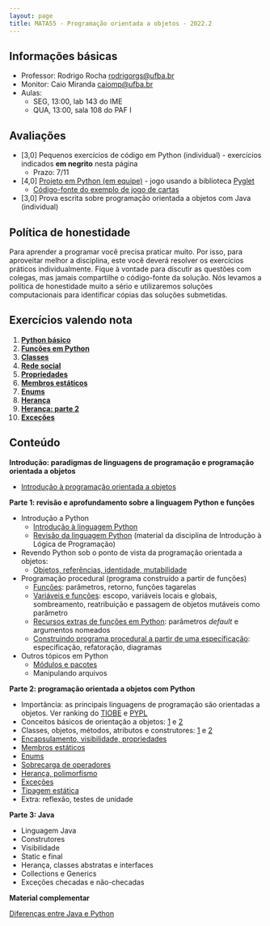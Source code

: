 ```yaml
---
layout: page
title: MATA55 - Programação orientada a objetos - 2022.2
---
```


## Informações básicas

- Professor: Rodrigo Rocha <rodrigorgs@ufba.br>
- Monitor: Caio Miranda <caiomp@ufba.br>
- Aulas:
  - SEG, 13:00, lab 143 do IME
  - QUA, 13:00, sala 108 do PAF I

## Avaliações

- [3,0] Pequenos exercícios de código em Python (individual) - exercícios indicados **em negrito** nesta página
  - Prazo: 7/11
- [4,0] [Projeto em Python (em equipe)](projeto-jogo-oo) - jogo usando a biblioteca [Pyglet](pyglet)
  - [Código-fonte do exemplo de jogo de cartas](https://github.com/rodrigorgs/cartas-pyglet)
- [3,0] Prova escrita sobre programação orientada a objetos com Java (individual)

<!-- - [4,0] Projeto em Python (em equipe) - [sopa de letrinhas](sopa-de-letrinhas) usando a biblioteca [Pyglet](pyglet) -->

## Política de honestidade

Para aprender a programar você precisa praticar muito. Por isso, para aproveitar melhor a disciplina, este você deverá resolver os exercícios práticos individualmente. Fique à vontade para discutir as questões com colegas, mas jamais compartilhe o código-fonte da solução. Nós levamos a política de honestidade muito a sério e utilizaremos soluções computacionais para identificar cópias das soluções submetidas.

## Exercícios valendo nota

1. **[Python básico](ex-python-intro)**
2. **[Funções em Python](ex-python-funcoes)**
3. **[Classes](ex-python-oo)**
4. **[Rede social](ex-python-rede-social)**
5. **[Propriedades](ex-python-oo2)**
6. **[Membros estáticos](ex-python-static)**
7. **[Enums](ex-python-enum)**
8. **[Herança](ex-python-heranca)**
9. **[Herança: parte 2](ex-python-heranca2)**
10. **[Exceções](ex-python-excecoes)**

## Conteúdo

**Introdução: paradigmas de linguagens de programação e programação orientada a objetos**

- [Introdução à programação orientada a objetos](https://docs.google.com/presentation/d/1bdzbS51fA-BewCaC0gMNuTSQWtDXfrHKVRiR3I-URnY/edit)

**Parte 1: revisão e aprofundamento sobre a linguagem Python e funções**

- Introdução a Python
  - [Introdução à linguagem Python](/aulas/ilp/00b-intro-python)
  - [Revisão da linguagem Python](/aulas/ilp) (material da disciplina de Introdução à Lógica de Programação)
- Revendo Python sob o ponto de vista da programação orientada a objetos: 
  - [Objetos, referências, identidade, mutabilidade](intro-objetos-py)
- Programação procedural (programa construído a partir de funções)
  - [Funções](intro-funcoes-py): parâmetros, retorno, funções tagarelas
  - [Variáveis e funções](funcoes-variaveis): escopo, variáveis locais e globais, sombreamento, reatribuição e passagem de objetos mutáveis como parâmetro
  - [Recursos extras de funções em Python](funcoes-python): parâmetros *default* e argumentos nomeados
  - [Construindo programa procedural a partir de uma especificação](funcoes-exemplo-py): especificação, refatoração, diagramas
- Outros tópicos em Python
  - [Módulos e pacotes](python-modules)
  - Manipulando arquivos

**Parte 2: programação orientada a objetos com Python**

- Importância: as principais linguagens de programação são orientadas a objetos. Ver ranking do [TIOBE](https://www.tiobe.com/tiobe-index/) e [PYPL](https://pypl.github.io/PYPL.html)
- Conceitos básicos de orientação a objetos: [1](https://docs.google.com/presentation/d/1bNv_WTRK7ncIDEkAWZ3q2WdZu5vi5Ran-8gT_As1c8A/edit) e [2](projeto-oo)
- Classes, objetos, métodos, atributos e construtores: [1](https://docs.google.com/presentation/d/19bN5IqfxQADgGKLlZ67mLPuQLYC_SKAtltJCNSKzkdE/edit) e [2](definindo-classes)
- [Encapsulamento, visibilidade, propriedades](https://docs.google.com/presentation/d/14DtBOvTD-30YsbB5CpDTKU-E0GYdhxV0Mpwd_8WGc6U/edit)
- [Membros estáticos](https://docs.google.com/presentation/d/1UrWfmWoLe9xsb5WmU2mMCHw0AEWOqiRgO_AbyNpvQ_0/edit)
- [Enums](https://docs.google.com/presentation/d/1g59YNwbirJTdeCS27CGqPsMJ6wr8wvoIKzaJsb2x5kQ/edit)
- [Sobrecarga de operadores](https://docs.google.com/presentation/d/1UfZ7swOojM6QOnZa5mA9VCZmvby1Dd9bniIOuaiPYI0/edit)
- [Herança, polimorfismo](https://docs.google.com/presentation/d/1DG7HM7MFKisSS8QXRI-J0FhLXay4Hx2CJl2-Wca7SQE/edit?usp=sharing)
- [Exceções](https://docs.google.com/presentation/d/1U_JjTZZTQ9XruyLxnIlgKxmB5HkmK9gUOaOsCQZ42e8/edit)
- [Tipagem estática](https://docs.google.com/presentation/d/1g7fK2N1sYmhBoHAMI2oJEE7qewbF_ve-DAtZ9e9z1rM/edit)
- Extra: reflexão, testes de unidade

**Parte 3: Java**

- Linguagem Java
- Construtores
- Visibilidade
- Static e final
- Herança, classes abstratas e interfaces
- Collections e Generics
- Exceções checadas e não-checadas

<!-- - [Construindo um programa OO a partir de uma especificação](exemplo-classes) -->
<!-- - [Usando objetos](usando-objetos): objetos, atributos, métodos -->

**Material complementar**

[Diferenças entre Java e Python](https://docs.google.com/presentation/d/1zKDn5ifd4CCN3o8ZqlgOlS-sWF78BRTyMURRX5Crnmw/edit)

<!-- 
| Categoria | Conteúdo                                                                           |
|-----------|------------------------------------------------------------------------------------|
| Intro     | [Introdução à programação orientada a objetos][intro]                              |
| .         |                                                                                    |
| Java      | [Eclipse, uma IDE para Java][eclipse]                                              |
| Java      | [Alô mundo, pacotes](aula-java-alomundo)                                           |
| Java      | [Programação procedural em Java](aula-java-programacao) (com exercícios)           |
| Java      | [Ecossistema Java: Javadoc, Maven](aula-java-ecossistema) (javadoc, maven)         |
| Java      | [Referências, identidade e igualdade][referencias].                                |
| .         |                                                                                    |
| OO        | [Classes, atributos, métodos](aula-java-oo2)                                       |
| OO        | [Classes, atributos, métodos, construtores, this](aula-classes)                    |
| OO        | [Orientação a objetos básica (static e final)](aula-java-oo)                       |
| .         |                                                                                    |
| OO        | [Classes, construtores, garbage collector, this][construtores]                     |
|           | - [Quiz][quiz1]                                                                    |
| Java      | [Sobrecarga (overload)](aula-overload)                                             |
| Java      | [Enums](aula-enums) -- exemplo: [cartas de baralho](cartas)                        |
| OO        | Encapsulamento: [Pacotes, modificadores de acesso, getters e setters](aula-acesso) |
|           | - [Quiz][quiz2]                                                                    |
| .         |                                                                                    |
| Java      | [Collections](aula-collections)                                                    |
| Java      | [Exceções](aula-excecoes)                                                          |
| OO        | Encapsulamento: [Imutabilidade e referências escapando](aula-imutabilidade)        |
| .         |                                                                                    |
| OO        | [Herança](aula-heranca-parte1.md).                                                 |
| OO        | .. [Sobreposição](aula-heranca-parte2.md)                                          |
| OO        | .. [Polimorfismo](aula-heranca-parte3.md)                                          |
| OO        | .. [Classes e métodos abstratos](aula-heranca-parte4.md)                           |
| OO        | [Tipos e interfaces](aula-interfaces)                                              |
| .         |                                                                                    |
| OO        | [Generics](aula-generics).                                                         |
| OO        | [Classes internas](aula-classes-internas).                                         |
| OO        | Reflection, annotations                                                            |
| Skills    | Debugging                                                                          |
| Skills    | Controle de versão                                                                 |
| Skills    | Testes de unidade                                                                  |
| Skills    | [Refatoração](aula-refactoring)                                                    |
 -->
<!-- | OO        | [Modelagem conceitual](aula-modelagem)                                             | -->
<!-- | OO        | UML: diagramas de classes e de objetos                                                            | -->

[intro]: https://docs.google.com/presentation/d/1bdzbS51fA-BewCaC0gMNuTSQWtDXfrHKVRiR3I-URnY/edit
[eclipse]: https://docs.google.com/presentation/d/1BohOI0Ky0cqwsze7U-PnJc_qU9u9dbKtvUOwiH63HIY/edit?usp=sharing
[referencias]: https://docs.google.com/presentation/d/13w59yenVXOT4vXk14c5-JMgP62ty3LPkBHCMpwk61zM/edit
[construtores]: https://docs.google.com/presentation/d/1U1eChwz2O0TnrF04DiUQ5fEANGflUVdCPtR_azmNgdo/edit
[acesso]: https://docs.google.com/presentation/d/1MRqTOvbEnzAspcvW8_wWkKZSNJU1a6l3TVGTGSjkvMQ/edit
[quiz1]: https://create.kahoot.it/details/programacao-orientada-a-objetos-com-java-parte-1/93655e8b-0866-41fa-ba09-439c8709cc8b
[quiz2]: https://create.kahoot.it/details/programacao-orientada-a-objetos-parte-2/3ef15af5-873c-40e9-bb1e-1a6a7316fcc7

<!-- 
Alguns slides disponíveis no [Drive da disciplina](https://drive.google.com/open?id=1JxHnqlfg74vCFhJf1LfS3d4w70Ev8qBN)

Outros slides ou notas de aula:

- [Herança parte 1](aula-heranca-parte1)
- [Herança parte 2 (sobreposição)](aula-heranca-parte2)
- [Herança parte 3 (polimorfismo)](aula-heranca-parte3)
- [Herança parte 4 (classes abstratas e interfaces)](aula-heranca-parte4)
- [Refatoração](aula-refactoring)
- [Enums](aula-enums)
- [Exceções](aula-excecoes)
- [Classes internas](aula-classes-internas)
- [Generics](aula-generics) -->

<!-- 
# Bibliografia recomendada

Os livros a seguir estão disponíveis nas bibliotecas da UFBA:

- SANTOS, Rafael. Introdução à programação orientada a objetos usando Java. Rio de Janeiro, RJ: Elsevier, c2003. 319, [6] p. ISBN 9788535212068 (broch.).
- DEITEL, Harvey M.; DEITEL, Paul J. Java: como programar. 8.ed. São Paulo, SP. Pearson Prentice Hall, 2010. xxix 1144 p. ISBN 9788576055631(broch.).
- ECKEL, Bruce. Thinking in Java. 2nd ed. Upper Saddle River, NJ: Prentice Hall, 2000. 1127 p. ISBN 0130273635 (broch.). -->
